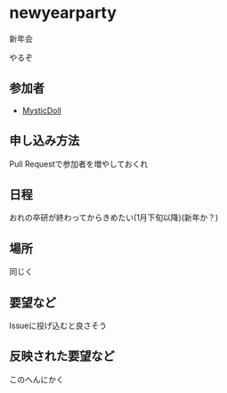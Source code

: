 # newyearparty
新年会

やるぞ

## 参加者

- [MysticDoll](https://twitter.com/MysticDoll)

## 申し込み方法

Pull Requestで参加者を増やしておくれ

## 日程

おれの卒研が終わってからきめたい(1月下旬以降)(新年か？)

## 場所

同じく

## 要望など

Issueに投げ込むと良さそう

## 反映された要望など

このへんにかく

